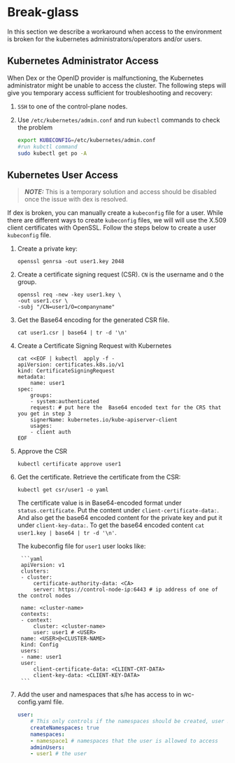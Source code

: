 # Break-glass
In this section we  describe a workaround when access  to the environment is broken for  the kubernetes administrators/operators and/or users.


## Kubernetes Administrator Access

When Dex or the OpenID provider is malfunctioning, the Kubernetes administrator might be unable to access the cluster. The following steps will give you temporary access sufficient for troubleshooting and recovery:

1. `SSH` to one of the control-plane nodes.

1. Use `/etc/kubernetes/admin.conf` and run `kubectl` commands to check the problem

    ```bash
    export KUBECONFIG=/etc/kubernetes/admin.conf
    #run kubctl command
    sudo kubectl get po -A
    ```
## Kubernetes User Access

> **_NOTE:_** This is a temporary solution and access should be disabled once the issue with dex is resolved.

If dex is broken, you can manually create a `kubeconfig` file for a user. While there are different ways to create `kubeconfig` files, we will will use the X.509 client certificates with OpenSSL. Follow the steps below to create a user `kubeconfig` file.

1. Create a private key:
    ```
    openssl genrsa -out user1.key 2048
    ```
2. Create a certificate signing request (CSR). `CN` is the username and `O` the group.
    ```
    openssl req -new -key user1.key \
    -out user1.csr \
    -subj "/CN=user1/O=companyname"
    ```
3. Get the Base64 encoding for the generated CSR file.
    ```
    cat user1.csr | base64 | tr -d '\n'
    ```
4. Create a Certificate Signing Request with Kubernetes
    ```
    cat <<EOF | kubectl  apply -f -
    apiVersion: certificates.k8s.io/v1
    kind: CertificateSigningRequest
    metadata:
        name: user1
    spec:
        groups:
        - system:authenticated
        request: # put here the  Base64 encoded text for the CRS that you get in step 3
        signerName: kubernetes.io/kube-apiserver-client
        usages:
        - client auth
    EOF
    ```
5. Approve the CSR
    ```
    kubectl certificate approve user1
    ```
6. Get the certificate.
    Retrieve the certificate from the CSR:
    ```
    kubectl get csr/user1 -o yaml
    ```
    The certificate value is in Base64-encoded format under `status.certificate`. Put the content under `client-certificate-data:`.  And also get the base64 encoded content for the private key and put it under `client-key-data:`. To get the base64 encoded content `cat user1.key | base64 | tr -d '\n'`.

    The kubeconfig file for `user1` user looks like:

        ```yaml
        apiVersion: v1
        clusters:
        - cluster:
            certificate-authority-data: <CA>
            server: https://control-node-ip:6443 # ip address of one of the control nodes

        name: <cluster-name>
        contexts:
        - context:
            cluster: <cluster-name>
            user: user1 # <USER>
        name: <USER>@<CLUSTER-NAME>
        kind: Config
        users:
        - name: user1
        user:
            client-certificate-data: <CLIENT-CRT-DATA>
            client-key-data: <CLIENT-KEY-DATA>
        ```
7. Add the user and  namespaces that s/he has access to in wc-config.yaml file.

    ```yaml
    user:
        # This only controls if the namespaces should be created, user RBAC is always created.
        createNamespaces: true
        namespaces:
        - namespace1 # namespaces that the user is allowed to access
        adminUsers:
        - user1 # the user
    ```
